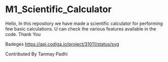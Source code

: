 # M1_Scientific_Calculator
Hello,
In this repository we have made a scientific calculator for performing few basic calculations.
U can check the various features available in the code.
Thank You

Badeges
https://api.codiga.io/project/31011/status/svg


Contributed By Tanmay Padhi
